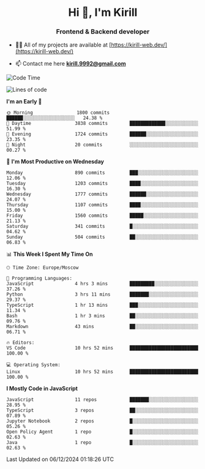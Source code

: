 <h1 align="center">Hi 👋, I'm Kirill</h1>
<h3 align="center">Frontend & Backend developer</h3>

- 👨‍💻 All of my projects are available at [https://kirill-web.dev/](https://kirill-web.dev/)

- 📫 Contact me here **kirill.9992@gmail.com**











<!--START_SECTION:waka-->
![Code Time](http://img.shields.io/badge/Code%20Time-2%2C059%20hrs%2015%20mins-blue)

![Lines of code](https://img.shields.io/badge/From%20Hello%20World%20I%27ve%20Written-5.0%20million%20lines%20of%20code-blue)

**I'm an Early 🐤** 

```text
🌞 Morning                1800 commits        ██████░░░░░░░░░░░░░░░░░░░   24.38 % 
🌆 Daytime                3838 commits        █████████████░░░░░░░░░░░░   51.99 % 
🌃 Evening                1724 commits        ██████░░░░░░░░░░░░░░░░░░░   23.35 % 
🌙 Night                  20 commits          ░░░░░░░░░░░░░░░░░░░░░░░░░   00.27 % 
```
📅 **I'm Most Productive on Wednesday** 

```text
Monday                   890 commits         ███░░░░░░░░░░░░░░░░░░░░░░   12.06 % 
Tuesday                  1203 commits        ████░░░░░░░░░░░░░░░░░░░░░   16.30 % 
Wednesday                1777 commits        ██████░░░░░░░░░░░░░░░░░░░   24.07 % 
Thursday                 1107 commits        ████░░░░░░░░░░░░░░░░░░░░░   15.00 % 
Friday                   1560 commits        █████░░░░░░░░░░░░░░░░░░░░   21.13 % 
Saturday                 341 commits         █░░░░░░░░░░░░░░░░░░░░░░░░   04.62 % 
Sunday                   504 commits         ██░░░░░░░░░░░░░░░░░░░░░░░   06.83 % 
```


📊 **This Week I Spent My Time On** 

```text
🕑︎ Time Zone: Europe/Moscow

💬 Programming Languages: 
JavaScript               4 hrs 3 mins        █████████░░░░░░░░░░░░░░░░   37.26 % 
Python                   3 hrs 11 mins       ███████░░░░░░░░░░░░░░░░░░   29.37 % 
TypeScript               1 hr 13 mins        ███░░░░░░░░░░░░░░░░░░░░░░   11.34 % 
Bash                     1 hr 3 mins         ██░░░░░░░░░░░░░░░░░░░░░░░   09.76 % 
Markdown                 43 mins             ██░░░░░░░░░░░░░░░░░░░░░░░   06.71 % 

🔥 Editors: 
VS Code                  10 hrs 52 mins      █████████████████████████   100.00 % 

💻 Operating System: 
Linux                    10 hrs 52 mins      █████████████████████████   100.00 % 
```

**I Mostly Code in JavaScript** 

```text
JavaScript               11 repos            ███████░░░░░░░░░░░░░░░░░░   28.95 % 
TypeScript               3 repos             ██░░░░░░░░░░░░░░░░░░░░░░░   07.89 % 
Jupyter Notebook         2 repos             █░░░░░░░░░░░░░░░░░░░░░░░░   05.26 % 
Open Policy Agent        1 repo              █░░░░░░░░░░░░░░░░░░░░░░░░   02.63 % 
Java                     1 repo              █░░░░░░░░░░░░░░░░░░░░░░░░   02.63 % 
```




 Last Updated on 06/12/2024 01:18:26 UTC
<!--END_SECTION:waka-->
